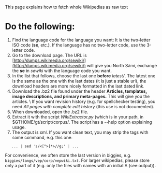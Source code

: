 



This page explains how to fetch whole Wikipedias as raw text


# Do the following:




1. Find the language code for the language you want: It is the two-letter ISO code (**se**, etc.). If the language has no two-letter code, use the 3-letter code. 
1. Go to the download page. The URL is [http://dumps.wikimedia.org/sewiki/](http://dumps.wikimedia.org/sewiki/) will give you North Sámi, exchange the **se** in *sewiki* with the language code you want.
1. In the list that follows, choose the last one **before** *latest/*. The
  latest one is the same as the one with the last dates (it is just a stable url), the download headers are more nicely formatted in the last dated link.
1. Download the .bz2 file found under the header 
  **Articles, templates, image descriptions, and primary meta-pages.**
  This will give you the articles. \\
  If you want revision history (e.g. for spellchecker testing), you need 
  *All pages with complete edit history* (this use is not documented).
1. When downloaded, open the .bz2 file.
1. Extract it with the script *WikiExtractor.py* (which is in your
  path, in $GTHOME/gt/script/corpus/. The script has a --help option explaining
  usage.
1. The output is xml. If you want clean text, you may strip the tags with some command, e.g. this one:
  ```
     ... | sed 's/<[^>]*>//g;' | ...
  ```

 


For convenience, we often store the last version in biggies, e.g. `biggies/langs/vep/corp/vepwiki.txt`. For larger wikipedias, please store only a part of it (e.g. only the files with names with an initial A (see output)).
